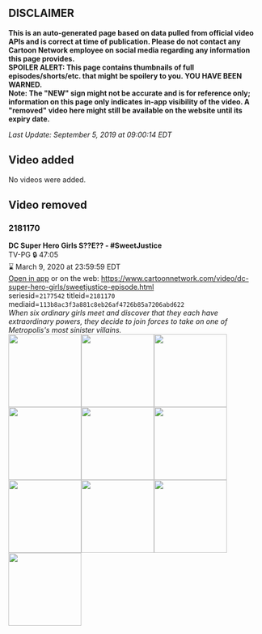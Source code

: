 ## DISCLAIMER
**This is an auto-generated page based on data pulled from official video APIs and is correct at time of publication. Please do not contact any Cartoon Network employee on social media regarding any information this page provides.**  
**SPOILER ALERT: This page contains thumbnails of full episodes/shorts/etc. that might be spoilery to you. YOU HAVE BEEN WARNED.**  
**Note: The "NEW" sign might not be accurate and is for reference only; information on this page only indicates in-app visibility of the video. A "removed" video here might still be available on the website until its expiry date.**  

_Last Update: September 5, 2019 at 09:00:14 EDT_
## Video added
No videos were added.
## Video removed
### 2181170
**DC Super Hero Girls S??E?? - #SweetJustice**  
TV-PG 🔒 47:05  
⌛ March 9, 2020 at 23:59:59 EDT  
[Open in app](https://tinyurl.com/y37jkglf) or on the web: https://www.cartoonnetwork.com/video/dc-super-hero-girls/sweetjustice-episode.html  
seriesid=`2177542` titleid=`2181170` mediaid=`113b8ac3f3a881c8eb26af4726b85a7206abd622`  
_When six ordinary girls meet and discover that they each have extraordinary powers, they decide to join forces to take on one of Metropolis's most sinister villains._  
<a href="https://s3.amazonaws.com/cartoonorchestrator/2181170_001_1280x720.jpg"><img src="https://s3.amazonaws.com/cartoonorchestrator/2181170_001_640x360.jpg" height="144px" /></a><a href="https://s3.amazonaws.com/cartoonorchestrator/2181170_002_1280x720.jpg"><img src="https://s3.amazonaws.com/cartoonorchestrator/2181170_002_640x360.jpg" height="144px" /></a><a href="https://s3.amazonaws.com/cartoonorchestrator/2181170_003_1280x720.jpg"><img src="https://s3.amazonaws.com/cartoonorchestrator/2181170_003_640x360.jpg" height="144px" /></a><a href="https://s3.amazonaws.com/cartoonorchestrator/2181170_004_1280x720.jpg"><img src="https://s3.amazonaws.com/cartoonorchestrator/2181170_004_640x360.jpg" height="144px" /></a><a href="https://s3.amazonaws.com/cartoonorchestrator/2181170_005_1280x720.jpg"><img src="https://s3.amazonaws.com/cartoonorchestrator/2181170_005_640x360.jpg" height="144px" /></a><a href="https://s3.amazonaws.com/cartoonorchestrator/2181170_006_1280x720.jpg"><img src="https://s3.amazonaws.com/cartoonorchestrator/2181170_006_640x360.jpg" height="144px" /></a><a href="https://s3.amazonaws.com/cartoonorchestrator/2181170_007_1280x720.jpg"><img src="https://s3.amazonaws.com/cartoonorchestrator/2181170_007_640x360.jpg" height="144px" /></a><a href="https://s3.amazonaws.com/cartoonorchestrator/2181170_008_1280x720.jpg"><img src="https://s3.amazonaws.com/cartoonorchestrator/2181170_008_640x360.jpg" height="144px" /></a><a href="https://s3.amazonaws.com/cartoonorchestrator/2181170_009_1280x720.jpg"><img src="https://s3.amazonaws.com/cartoonorchestrator/2181170_009_640x360.jpg" height="144px" /></a><a href="https://s3.amazonaws.com/cartoonorchestrator/2181170_010_1280x720.jpg"><img src="https://s3.amazonaws.com/cartoonorchestrator/2181170_010_640x360.jpg" height="144px" /></a>
